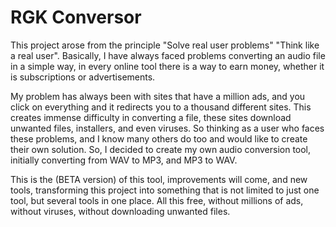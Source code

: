 ﻿# RGK Conversor
This project arose from the principle "Solve real user problems" "Think like a real user". Basically, I have always faced problems converting an audio file in a simple way, in every online tool there is a way to earn money, whether it is subscriptions or advertisements. 

My problem has always been with sites that have a million ads, and you click on everything and it redirects you to a thousand different sites. This creates immense difficulty in converting a file, these sites download unwanted files, installers, and even viruses. So thinking as a user who faces these problems, and I know many others do too and would like to create their own solution. So, I decided to create my own audio conversion tool, initially converting from WAV to MP3, and MP3 to WAV. 

This is the (BETA version) of this tool, improvements will come, and new tools, transforming this project into something that is not limited to just one tool, but several tools in one place. All this free, without millions of ads, without viruses, without downloading unwanted files.
